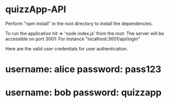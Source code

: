 # quizzApp-API
Perform "npm install" in the root directory to install the dependencies.

To run the application hit => 'node index.js' from the root.
The server will be accessible on port 3001: For instance "localhost:3001/api/login"


Here are the valid user credentials for user authentication.
# username: alice      password: pass123
# username: bob        password: quizzapp
